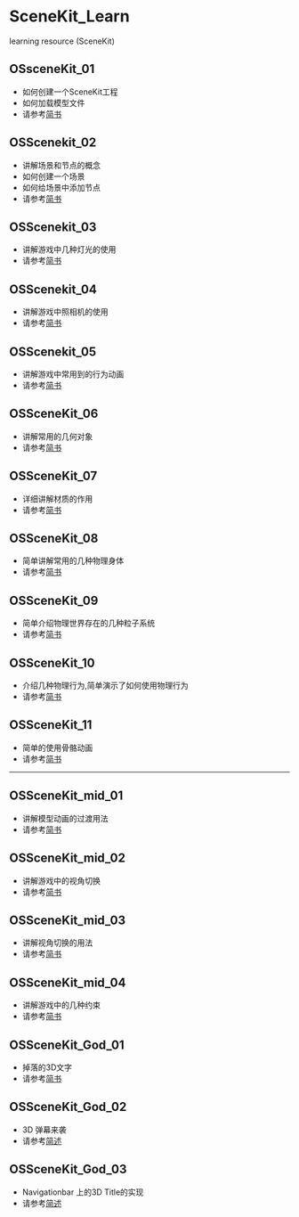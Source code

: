 # SceneKit_Learn
learning resource (SceneKit)
## OSsceneKit_01
* 如何创建一个SceneKit工程
* 如何加载模型文件
* 请参考[简书](http://www.jianshu.com/p/fbc7888d62cc)

## OSScenekit_02
* 讲解场景和节点的概念
* 如何创建一个场景
* 如何给场景中添加节点
* 请参考[简书](http://www.jianshu.com/p/d5b6fb0bd2e4)

## OSScenekit_03

* 讲解游戏中几种灯光的使用
* 请参考[简书](http://www.jianshu.com/p/ad0eead10499)

## OSScenekit_04

* 讲解游戏中照相机的使用
* 请参考[简书](http://www.jianshu.com/p/00e64dadb4ae)

## OSScenekit_05

* 讲解游戏中常用到的行为动画
* 请参考[简书](http://www.jianshu.com/p/c0b546a84e20)

## OSSceneKit_06

* 讲解常用的几何对象
* 请参考[简书](http://www.jianshu.com/p/2649c2a09e96)

## OSSceneKit_07

* 详细讲解材质的作用
* 请参考[简书](http://www.jianshu.com/p/522903903eed)

## OSSceneKit_08
* 简单讲解常用的几种物理身体
* 请参考[简书](http://www.jianshu.com/p/303c7f855059)

## OSSceneKit_09

* 简单介绍物理世界存在的几种粒子系统
* 请参考[简书](http://www.jianshu.com/p/f0f4c4a559ba)

## OSSceneKit_10

* 介绍几种物理行为,简单演示了如何使用物理行为
* 请参考[简书](http://www.jianshu.com/p/b0d3a64a0f3a)

## OSSceneKit_11

* 简单的使用骨骼动画
* 请参考[简书](http://www.jianshu.com/p/7296e93a042d)


----

## OSSceneKit_mid_01

* 讲解模型动画的过渡用法
* 请参考[简书](http://www.jianshu.com/p/ec49bdc97bde)

## OSSceneKit_mid_02

* 讲解游戏中的视角切换
* 请参考[简书](http://www.jianshu.com/p/4c7bcedaf598)

## OSSceneKit_mid_03

* 讲解视角切换的用法
* 请参考[简书](http://www.jianshu.com/p/4c7bcedaf598)

## OSSceneKit_mid_04

* 讲解游戏中的几种约束
* 请参考[简书](http://www.jianshu.com/p/af101006b71d)

## OSSceneKit_God_01

* 掉落的3D文字
* 请参考[简书](http://www.jianshu.com/p/d5c0639671b2)

## OSSceneKit_God_02

* 3D 弹幕来袭
* 请参考[简述](http://www.jianshu.com/p/88ab9386db26)

## OSSceneKit_God_03
* Navigationbar 上的3D Title的实现
* 请参考[简述](http://www.jianshu.com/p/414d22e0c2f2)